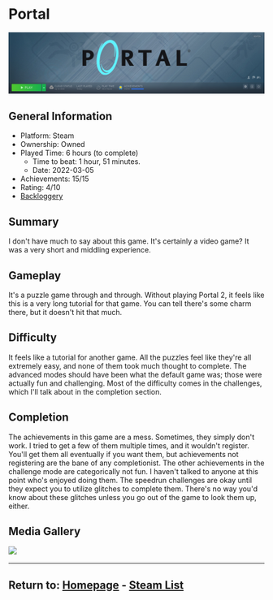 # Portal

![Portal](./Assets/PortalSteamMenu.png)

## General Information
- Platform: Steam
- Ownership: Owned
- Played Time: 6 hours (to complete)
    - Time to beat: 1 hour, 51 minutes.
    - Date: 2022-03-05
- Achievements: 15/15
- Rating: 4/10
- [Backloggery](https://www.backloggery.com/games.php?user=QueenRaven29&search=Portal)

## Summary
I don't have much to say about this game. It's certainly a video game? It was a very short and middling experience.

## Gameplay

It's a puzzle game through and through. Without playing Portal 2, it feels like this is a very long tutorial for that game. You can tell there's some charm there, but it doesn't hit that much.

## Difficulty
It feels like a tutorial for another game. All the puzzles feel like they're all extremely easy, and none of them took much thought to complete. The advanced modes should have been what the default game was; those were actually fun and challenging. Most of the difficulty comes in the challenges, which I'll talk about in the completion section.

## Completion
The achievements in this game are a mess. Sometimes, they simply don't work. I tried to get a few of them multiple times, and it wouldn't register. You'll get them all eventually if you want them, but achievements not registering are the bane of any completionist. The other achievements in the challenge mode are categorically not fun. I haven't talked to anyone at this point who's enjoyed doing them. The speedrun challenges are okay until they expect you to utilize glitches to complete them. There's no way you'd know about these glitches unless you go out of the game to look them up, either.

## Media Gallery

![](./Assets/PortalAchievementMenu.gif)

* * *
## Return to: [Homepage](/index) - [Steam List](/Steam/steam-index)